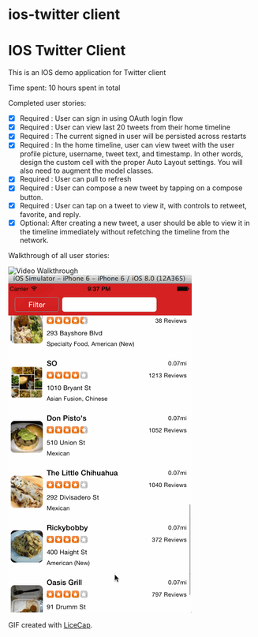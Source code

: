 ios-twitter client
========
# IOS Twitter Client 
This is an IOS demo application for Twitter client 

Time spent: 10 hours spent in total

Completed user stories:

 * [x] Required : User can sign in using OAuth login flow
 * [x] Required : User can view last 20 tweets from their home timeline
 * [x] Required : The current signed in user will be persisted across restarts
 * [x] Required : In the home timeline, user can view tweet with the user profile picture, username, tweet text, and timestamp. In other words, design the custom cell with the proper Auto Layout settings. You will also need to augment the model classes.
 * [x] Required : User can pull to refresh
 * [x] Required : User can compose a new tweet by tapping on a compose button.
 * [x] Required : User can tap on a tweet to view it, with controls to retweet, favorite, and reply.
 * [x] Optional: After creating a new tweet, a user should be able to view it in the timeline immediately without refetching the timeline from the network.

Walkthrough of all user stories:

![Video Walkthrough](https://raw.githubusercontent.com/apatel7734/ios-yelp/master/Yelp_iPhone5s.gif)
![Video Walkthrough](https://raw.githubusercontent.com/apatel7734/ios-yelp/master/Yelp_iPhone6.gif)

GIF created with [LiceCap](http://www.cockos.com/licecap/).
